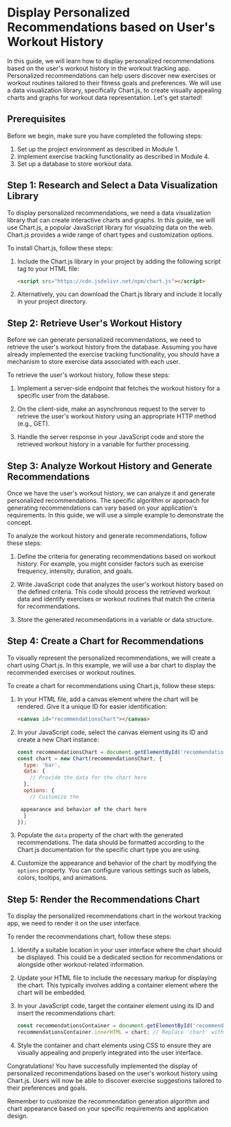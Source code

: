 #  Display Personalized Recommendations based on User's Workout History

In this guide, we will learn how to display personalized recommendations based on the user's workout history in the workout tracking app. Personalized recommendations can help users discover new exercises or workout routines tailored to their fitness goals and preferences. We will use a data visualization library, specifically Chart.js, to create visually appealing charts and graphs for workout data representation. Let's get started!

## Prerequisites

Before we begin, make sure you have completed the following steps:

1. Set up the project environment as described in Module 1.
2. Implement exercise tracking functionality as described in Module 4.
3. Set up a database to store workout data.

## Step 1: Research and Select a Data Visualization Library

To display personalized recommendations, we need a data visualization library that can create interactive charts and graphs. In this guide, we will use Chart.js, a popular JavaScript library for visualizing data on the web. Chart.js provides a wide range of chart types and customization options.

To install Chart.js, follow these steps:

1. Include the Chart.js library in your project by adding the following script tag to your HTML file:

    ```html
    <script src="https://cdn.jsdelivr.net/npm/chart.js"></script>
    ```

2. Alternatively, you can download the Chart.js library and include it locally in your project directory.

## Step 2: Retrieve User's Workout History

Before we can generate personalized recommendations, we need to retrieve the user's workout history from the database. Assuming you have already implemented the exercise tracking functionality, you should have a mechanism to store exercise data associated with each user.

To retrieve the user's workout history, follow these steps:

1. Implement a server-side endpoint that fetches the workout history for a specific user from the database.

2. On the client-side, make an asynchronous request to the server to retrieve the user's workout history using an appropriate HTTP method (e.g., GET).

3. Handle the server response in your JavaScript code and store the retrieved workout history in a variable for further processing.

## Step 3: Analyze Workout History and Generate Recommendations

Once we have the user's workout history, we can analyze it and generate personalized recommendations. The specific algorithm or approach for generating recommendations can vary based on your application's requirements. In this guide, we will use a simple example to demonstrate the concept.

To analyze the workout history and generate recommendations, follow these steps:

1. Define the criteria for generating recommendations based on workout history. For example, you might consider factors such as exercise frequency, intensity, duration, and goals.

2. Write JavaScript code that analyzes the user's workout history based on the defined criteria. This code should process the retrieved workout data and identify exercises or workout routines that match the criteria for recommendations.

3. Store the generated recommendations in a variable or data structure.

## Step 4: Create a Chart for Recommendations

To visually represent the personalized recommendations, we will create a chart using Chart.js. In this example, we will use a bar chart to display the recommended exercises or workout routines.

To create a chart for recommendations using Chart.js, follow these steps:

1. In your HTML file, add a canvas element where the chart will be rendered. Give it a unique ID for easier identification:

    ```html
    <canvas id="recommendationsChart"></canvas>
    ```

2. In your JavaScript code, select the canvas element using its ID and create a new Chart instance:
    
    ```javascript
    const recommendationsChart = document.getElementById('recommendationsChart').getContext('2d');
    const chart = new Chart(recommendationsChart, {
      type: 'bar',
      data: {
        // Provide the data for the chart here
      },
      options: {
        // Customize the
    
     appearance and behavior of the chart here
      }
    });
    ```

3. Populate the `data` property of the chart with the generated recommendations. The data should be formatted according to the Chart.js documentation for the specific chart type you are using.

4. Customize the appearance and behavior of the chart by modifying the `options` property. You can configure various settings such as labels, colors, tooltips, and animations.

## Step 5: Render the Recommendations Chart

To display the personalized recommendations chart in the workout tracking app, we need to render it on the user interface.

To render the recommendations chart, follow these steps:

1. Identify a suitable location in your user interface where the chart should be displayed. This could be a dedicated section for recommendations or alongside other workout-related information.

2. Update your HTML file to include the necessary markup for displaying the chart. This typically involves adding a container element where the chart will be embedded.

3. In your JavaScript code, target the container element using its ID and insert the recommendations chart:

    ```javascript
    const recommendationsContainer = document.getElementById('recommendationsContainer');
    recommendationsContainer.innerHTML = chart; // Replace 'chart' with the variable holding the Chart instance
    ```

4. Style the container and chart elements using CSS to ensure they are visually appealing and properly integrated into the user interface.

Congratulations! You have successfully implemented the display of personalized recommendations based on the user's workout history using Chart.js. Users will now be able to discover exercise suggestions tailored to their preferences and goals.

Remember to customize the recommendation generation algorithm and chart appearance based on your specific requirements and application design.

